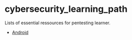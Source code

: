# cybersecurity_learning_path
Lists of essential ressources for pentesting learner.

- [Android](/src/android.md)
